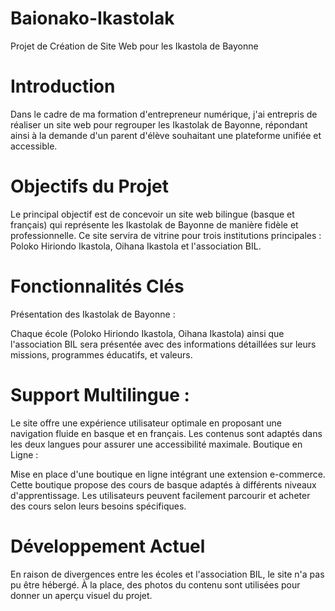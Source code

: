 # Baionako-Ikastolak
Projet de Création de Site Web pour les Ikastola de Bayonne

# Introduction
Dans le cadre de ma formation d'entrepreneur numérique, j'ai entrepris de réaliser un site web pour regrouper les Ikastolak de Bayonne, répondant ainsi à la demande d'un parent d'élève souhaitant une plateforme unifiée et accessible.

# Objectifs du Projet
Le principal objectif est de concevoir un site web bilingue (basque et français) qui représente les Ikastolak de Bayonne de manière fidèle et professionnelle. Ce site servira de vitrine pour trois institutions principales : Poloko Hiriondo Ikastola, Oihana Ikastola et l'association BIL.

# Fonctionnalités Clés

Présentation des Ikastolak de Bayonne :

Chaque école (Poloko Hiriondo Ikastola, Oihana Ikastola) ainsi que l'association BIL sera présentée avec des informations détaillées sur leurs missions, programmes éducatifs, et valeurs.

# Support Multilingue :

Le site offre une expérience utilisateur optimale en proposant une navigation fluide en basque et en français. Les contenus sont adaptés dans les deux langues pour assurer une accessibilité maximale.
Boutique en Ligne :

Mise en place d'une boutique en ligne intégrant une extension e-commerce. Cette boutique propose des cours de basque adaptés à différents niveaux d'apprentissage. Les utilisateurs peuvent facilement parcourir et acheter des cours selon leurs besoins spécifiques.

# Développement Actuel
En raison de divergences entre les écoles et l'association BIL, le site n'a pas pu être hébergé. À la place, des photos du contenu sont utilisées pour donner un aperçu visuel du projet.

